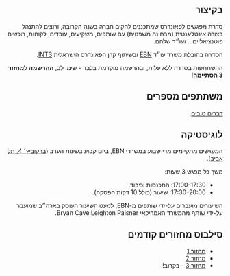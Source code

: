 <div dir="rtl">
<h2>בקיצור</h2>
<p>
סדרת מפגשים לפאונדרס שמתכננים להקים חברה בשנה הקרובה, ורוצים להתנהל בצורה אינטליגנטית (מבחינה משפטית) עם שותפים, משקיעים, עובדים, לקוחות, רוכשים פוטנציאליים... ועו״ד שלהם.
</p>
  
<p>
הסדרה בהובלת משרד עו״ד
<a href="https://www.ebnlaw.co.il/">EBN</a>
ובשיתוף קרן הפאונדרס הישראלית
<a href="https://int3.com/">INT3</a>.
</p>
  
<p>
  ההשתתפות בסדרה ללא עלות, ובהרשמה מוקדמת בלבד - שימו לב,
<b>ההרשמה למחזור 3 הסתיימה</b>!
</p>

<h2>משתתפים מספרים</h2>

<p>
<a href="testimonials">דברים טובים</a>.
</p>

<h2>לוגיסטיקה</h2>
<p>
המפגשים מתקיימים מדי שבוע במשרדי EBN, ביום קבוע בשעות הערב
(<a href="https://goo.gl/maps/KHqCDfTp8vqqPvha7">ברקוביץ׳ 4, תל אביב</a>).
</p>

<p>
משך כל מפגש 3 שעות:
<ul>
<li>17:00-17:30: התכנסות וכיבוד.</li>
<li>17:30-20:00: שיעור (כולל 10 דקות הפסקה).
</li>
</ul>
</p>

<p>
השיעורים מועברים על-ידי שותפים מ-EBN, למעט השיעור העוסק בארה״ב שמועבר על-ידי שותף מהמשרד האמריקאי Bryan Cave Leighton Paisner.
</p>

<h2>סילבוס מחזורים קודמים</h2>

<p>
  <ul>
    <li><a href="cohorts/1">מחזור 1</a></li>
    <li><a href="cohorts/2">מחזור 2</a></li>
    <li><a href="cohorts/3">מחזור 3</a> - בקרוב!</li>
  </ul>
</p>
  
<div>
